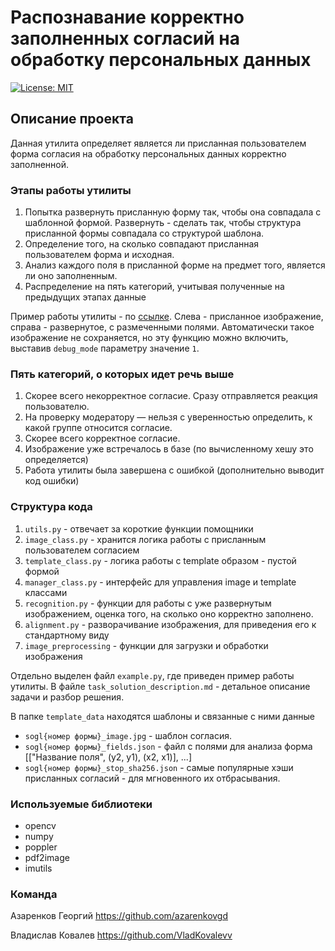 # Распознавание корректно заполненных согласий на обработку персональных данных 
[![License: MIT](https://img.shields.io/badge/License-MIT-green.svg)](https://opensource.org/licenses/MIT)

## Описание проекта
Данная утилита определяет является ли присланная пользователем форма согласия на обработку персональных данных корректно заполненной.

### Этапы работы утилиты
1. Попытка развернуть присланную форму так, чтобы она совпадала с шаблонной формой. Развернуть - сделать так, чтобы структура присланной формы совпадала со структурой шаблона.
2. Определение того, на сколько совпадают присланная пользователем форма и исходная. 
3. Анализ каждого поля в присланной форме на предмет того, является ли оно заполненным.
4. Распределение на пять категорий, учитывая полученные на предыдущих этапах данные

Пример работы утилиты - по [ссылке](https://drive.google.com/file/d/187Px7BoL1RfYbMym-mltmb_85TO10KSR/view?usp=sharing).
Слева - присланное изображение, справа - развернутое, с размеченными полями. Автоматически такое изображение не сохраняется, 
но эту функцию можно включить, выставив ```debug_mode``` параметру значение ```1```.

### Пять категорий, о которых идет речь выше
1. Скорее всего некорректное согласие. Сразу отправляется реакция пользователю.
2. На проверку модератору — нельзя с уверенностью определить, к какой группе относится согласие.
3. Скорее всего корректное согласие.
4. Изображение уже встречалось в базе (по вычисленному хешу это определяется)
5. Работа утилиты была завершена с ошибкой (дополнительно выводит код ошибки)

### Структура кода
1. ```utils.py``` - отвечает за короткие функции помощники 
2. ```image_class.py``` - хранится логика работы с присланным пользователем согласием
3. ```template_class.py``` - логика работы с template образом - пустой формой
4. ```manager_class.py``` - интерфейс для управления image и template классами
5. ```recognition.py``` - функции для работы с уже развернутым изображением, оценка того, на сколько оно корректно заполнено.
6. ```alignment.py``` - разворачивание изображения, для приведения его к стандартному виду
7. ```image_preprocessing``` - функции для загрузки и обработки изображения

Отдельно выделен файл ```example.py```, где приведен пример работы утилиты.
В файле ```task_solution_description.md``` - детальное описание задачи и разбор решения.

В папке ```template_data``` находятся шаблоны и связанные с ними данные
  - ```sogl{номер формы}_image.jpg``` - шаблон согласия.
  - ```sogl{номер формы}_fields.json``` - файл с полями для анализа форма [["Название поля", (y2, y1), (x2, x1)], ...]
  - ```sogl{номер формы}_stop_sha256.json``` - самые популярные хэши присланных согласий - для мгновенного их отбрасывания.

### Используемые библиотеки
  - opencv
  - numpy
  - poppler
  - pdf2image
  - imutils

### Команда
Азаренков Георгий https://github.com/azarenkovgd

Владислав Ковалев https://github.com/VladKovalevv